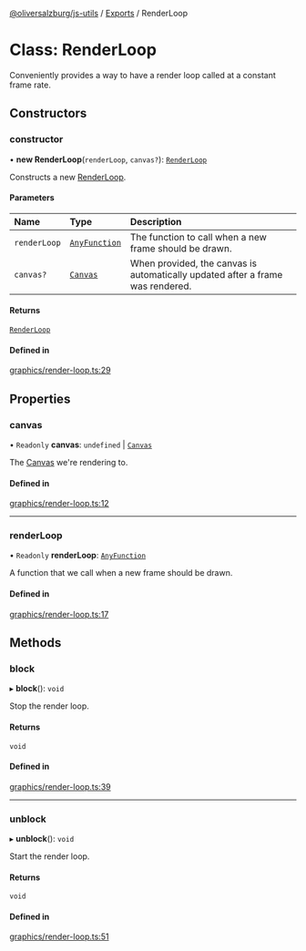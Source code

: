 [@oliversalzburg/js-utils](../README.md) / [Exports](../modules.md) / RenderLoop

# Class: RenderLoop

Conveniently provides a way to have a render loop called at
a constant frame rate.

## Constructors

### constructor

• **new RenderLoop**(`renderLoop`, `canvas?`): [`RenderLoop`](RenderLoop.md)

Constructs a new [RenderLoop](RenderLoop.md).

#### Parameters

| Name         | Type                                       | Description                                                                    |
| :----------- | :----------------------------------------- | :----------------------------------------------------------------------------- |
| `renderLoop` | [`AnyFunction`](../modules.md#anyfunction) | The function to call when a new frame should be drawn.                         |
| `canvas?`    | [`Canvas`](Canvas.md)                      | When provided, the canvas is automatically updated after a frame was rendered. |

#### Returns

[`RenderLoop`](RenderLoop.md)

#### Defined in

[graphics/render-loop.ts:29](https://github.com/oliversalzburg/js-utils/blob/c7813d3/source/graphics/render-loop.ts#L29)

## Properties

### canvas

• `Readonly` **canvas**: `undefined` \| [`Canvas`](Canvas.md)

The [Canvas](Canvas.md) we're rendering to.

#### Defined in

[graphics/render-loop.ts:12](https://github.com/oliversalzburg/js-utils/blob/c7813d3/source/graphics/render-loop.ts#L12)

---

### renderLoop

• `Readonly` **renderLoop**: [`AnyFunction`](../modules.md#anyfunction)

A function that we call when a new frame should be drawn.

#### Defined in

[graphics/render-loop.ts:17](https://github.com/oliversalzburg/js-utils/blob/c7813d3/source/graphics/render-loop.ts#L17)

## Methods

### block

▸ **block**(): `void`

Stop the render loop.

#### Returns

`void`

#### Defined in

[graphics/render-loop.ts:39](https://github.com/oliversalzburg/js-utils/blob/c7813d3/source/graphics/render-loop.ts#L39)

---

### unblock

▸ **unblock**(): `void`

Start the render loop.

#### Returns

`void`

#### Defined in

[graphics/render-loop.ts:51](https://github.com/oliversalzburg/js-utils/blob/c7813d3/source/graphics/render-loop.ts#L51)
